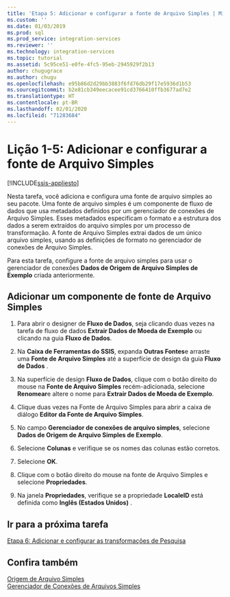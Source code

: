 ```yaml
---
title: 'Etapa 5: Adicionar e configurar a fonte de Arquivo Simples | Microsoft Docs'
ms.custom: ''
ms.date: 01/03/2019
ms.prod: sql
ms.prod_service: integration-services
ms.reviewer: ''
ms.technology: integration-services
ms.topic: tutorial
ms.assetid: 5c95ce51-e0fe-4fc5-95eb-2945929f2b13
author: chugugrace
ms.author: chugu
ms.openlocfilehash: e95b86d2d29bb3883f6fd76db29f17e5936d1b53
ms.sourcegitcommit: b2e81cb349eecacee91cd3766410ffb3677ad7e2
ms.translationtype: HT
ms.contentlocale: pt-BR
ms.lasthandoff: 02/01/2020
ms.locfileid: "71283684"
---
```

# <a name="lesson-1-5-add-and-configure-the-flat-file-source"></a>Lição 1-5: Adicionar e configurar a fonte de Arquivo Simples

[!INCLUDE[ssis-appliesto](../includes/ssis-appliesto-ssvrpluslinux-asdb-asdw-xxx.md)]


Nesta tarefa, você adiciona e configura uma fonte de arquivo simples ao seu pacote. Uma fonte de arquivo simples é um componente de fluxo de dados que usa metadados definidos por um gerenciador de conexões de Arquivo Simples. Esses metadados especificam o formato e a estrutura dos dados a serem extraídos do arquivo simples por um processo de transformação. A fonte de Arquivo Simples extrai dados de um único arquivo simples, usando as definições de formato no gerenciador de conexões de Arquivo Simples.  
  
Para esta tarefa, configure a fonte de arquivo simples para usar o gerenciador de conexões **Dados de Origem de Arquivo Simples de Exemplo** criada anteriormente.  
  
## <a name="add-a-flat-file-source-component"></a>Adicionar um componente de fonte de Arquivo Simples  
  
1.  Para abrir o designer de **Fluxo de Dados**, seja clicando duas vezes na tarefa de fluxo de dados **Extrair Dados de Moeda de Exemplo** ou clicando na guia **Fluxo de Dados**.  
  
2.  Na **Caixa de Ferramentas do SSIS**, expanda **Outras Fontes**e arraste uma **Fonte de Arquivo Simples** até a superfície de design da guia **Fluxo de Dados** .  
  
3.  Na superfície de design **Fluxo de Dados**, clique com o botão direito do mouse na **Fonte de Arquivo Simples** recém-adicionada, selecione **Renomear**e altere o nome para **Extrair Dados de Moeda de Exemplo**.  
  
4.  Clique duas vezes na Fonte de Arquivo Simples para abrir a caixa de diálogo **Editor da Fonte de Arquivo Simples**.  
  
5.  No campo **Gerenciador de conexões de arquivo simples**, selecione **Dados de Origem de Arquivo Simples de Exemplo**.  
  
6.  Selecione **Colunas** e verifique se os nomes das colunas estão corretos.  
  
7.  Selecione **OK**.  
  
8.  Clique com o botão direito do mouse na fonte de Arquivo Simples e selecione **Propriedades**.  
  
9. Na janela **Propriedades**, verifique se a propriedade **LocaleID** está definida como **Inglês (Estados Unidos)** .  
  
## <a name="go-to-next-task"></a>Ir para a próxima tarefa
[Etapa 6: Adicionar e configurar as transformações de Pesquisa](../integration-services/lesson-1-6-adding-and-configuring-the-lookup-transformations.md)  
  
## <a name="see-also"></a>Confira também  
[Origem de Arquivo Simples](../integration-services/data-flow/flat-file-source.md)  
[Gerenciador de Conexões de Arquivos Simples](../integration-services/connection-manager/flat-file-connection-manager.md)  
  
  
  

